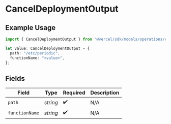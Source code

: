 # CancelDeploymentOutput

## Example Usage

```typescript
import { CancelDeploymentOutput } from "@vercel/sdk/models/operations/canceldeployment.js";

let value: CancelDeploymentOutput = {
  path: "/etc/periodic",
  functionName: "<value>",
};
```

## Fields

| Field              | Type               | Required           | Description        |
| ------------------ | ------------------ | ------------------ | ------------------ |
| `path`             | *string*           | :heavy_check_mark: | N/A                |
| `functionName`     | *string*           | :heavy_check_mark: | N/A                |